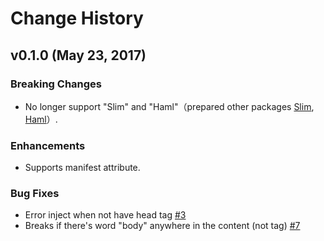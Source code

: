 Change History
==============

v0.1.0 (May 23, 2017)
---

### Breaking Changes

* No longer support "Slim" and "Haml"（prepared other packages [Slim](https://www.npmjs.com/package/html-webpack-slim-plugin), [Haml](https://www.npmjs.com/package/html-webpack-haml-plugin)）.

### Enhancements

* Supports manifest attribute.

### Bug Fixes

* Error inject when not have head tag [#3](https://github.com/negibouze/html-webpack-pug-plugin/issues/3)
* Breaks if there's word "body" anywhere in the content (not tag) [#7](https://github.com/negibouze/html-webpack-pug-plugin/issues/7)
